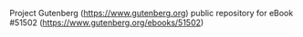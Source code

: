 Project Gutenberg (https://www.gutenberg.org) public repository for
eBook #51502 (https://www.gutenberg.org/ebooks/51502)
